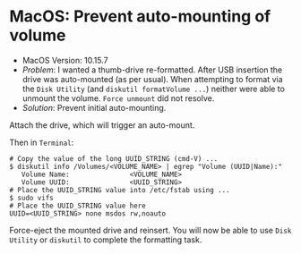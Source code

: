 
# MacOS: Prevent auto-mounting of volume

- MacOS Version: 10.15.7 
- _Problem_: I wanted a thumb-drive re-formatted. After USB insertion the drive
  was auto-mounted (as per usual). When attempting to format via the `Disk
  Utility` (and `diskutil formatVolume ...`) neither were able to unmount the
  volume. `Force unmount` did not resolve.
- _Solution_: Prevent initial auto-mounting.

Attach the drive, which will trigger an auto-mount.

Then in `Terminal`:

```shell
# Copy the value of the long UUID_STRING (cmd-V) ...
$ diskutil info /Volumes/<VOLUME_NAME> | egrep "Volume (UUID|Name):"
   Volume Name:               <VOLUME_NAME>
   Volume UUID:               <UUID_STRING>
# Place the UUID_STRING value into /etc/fstab using ...
$ sudo vifs
# Place the UUID_STRING value here
UUID=<UUID_STRING> none msdos rw,noauto

```

Force-eject the mounted drive and reinsert. You will now be able to use `Disk
Utility` or `diskutil` to complete the formatting task.

